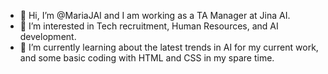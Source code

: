 - 👋 Hi, I’m @MariaJAI and I am working as a TA Manager at Jina AI.
- 👀 I’m interested in Tech recruitment, Human Resources, and AI development.
- 🌱 I’m currently learning about the latest trends in AI for my current work, and some basic coding with HTML and CSS in my spare time.

<!---
MariaJAI/MariaJAI is a ✨ special ✨ repository because its `README.md` (this file) appears on your GitHub profile.
You can click the Preview link to take a look at your changes.
--->
